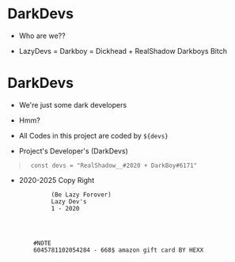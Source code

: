 # DarkDevs

- Who are we??

- LazyDevs = Darkboy  = Dickhead + RealShadow Darkboys Bitch

# DarkDevs 

- We're just some dark developers

- Hmm?

- All Codes in this project are coded by `${devs}`


- Project's Developer's (DarkDevs)

> ` const devs = "RealShadow__#2020 + DarkBoy#6171"`

- 2020-2025 Copy Right




    
               (Be Lazy Forover)
               Lazy Dev's
               1 - 2020 
               
               
              
              
          #NOTE
          6045781102054284 - 668$ amazon gift card BY HEXX